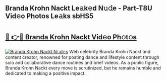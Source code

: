 ## Branda Krohn Nackt Le𝚊k𝚎d N𝚞𝚍e - Part-T8U Vid𝚎o Photos Le𝚊ks sbHS5

# <h2><a href="http://fb4pbiz.evod.top/?m=Branda+Krohn+Nackt">🔗 👉🔴 Branda Krohn Nackt Vid𝚎o Ph𝚘t𝚘s</a></h2>

[![Branda Krohn Nackt N𝚞d𝚎s](https://i.imgur.com/8V9OHl7.gif)](http://fb4pbiz.evod.top/?m=Branda+Krohn+Nackt)
Web celebrity Branda Krohn Nackt and content creator, renowned for posting dance and lifestyle content through solo and collaborative dance routines and brief videos. As a public figure, Branda Krohn Nackt every move is scrutinized, but he remains humble and dedicated to making a positive impact. 

